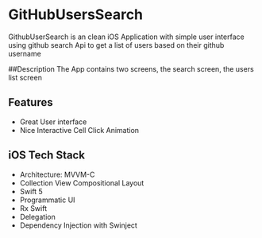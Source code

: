 # GitHubUsersSearch
GithubUserSearch is an clean iOS Application with simple user interface using github search Api to get a list of users based on their github username

##Description
The App contains two screens, the search screen, the users list screen


## Features 
* Great User interface
* Nice Interactive Cell Click Animation

## iOS Tech Stack
* Architecture: MVVM-C
* Collection View Compositional Layout
* Swift 5
* Programmatic UI
* Rx Swift
* Delegation
* Dependency Injection with Swinject

